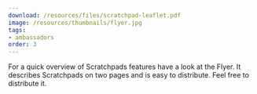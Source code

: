 ```yaml
---
download: /resources/files/scratchpad-leaflet.pdf
image: /resources/thumbnails/flyer.jpg
tags:
- ambassadors
order: 3
---
```


For a quick overview of Scratchpads features have a look at the Flyer. It describes Scratchpads on two pages and is easy to distribute. Feel free to distribute it.